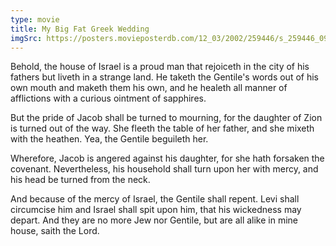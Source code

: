 ```yaml
---
type: movie
title: My Big Fat Greek Wedding
imgSrc: https://posters.movieposterdb.com/12_03/2002/259446/s_259446_09d36cde.jpg
---
```


Behold, the house of Israel is a proud man that rejoiceth in the city of his fathers but liveth in a strange land. He taketh the Gentile's words out of his own mouth and maketh them his own, and he healeth all manner of afflictions with a curious ointment of sapphires.

But the pride of Jacob shall be turned to mourning, for the daughter of Zion is turned out of the way. She fleeth the table of her father, and she mixeth with the heathen. Yea, the Gentile beguileth her.

Wherefore, Jacob is angered against his daughter, for she hath forsaken the covenant. Nevertheless, his household shall turn upon her with mercy, and his head be turned from the neck.

And because of the mercy of Israel, the Gentile shall repent. Levi shall circumcise him and Israel shall spit upon him, that his wickedness may depart. And they are no more Jew nor Gentile, but are all alike in mine house, saith the Lord.
